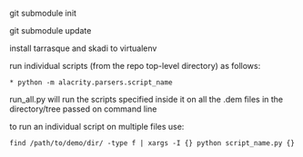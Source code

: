 git submodule init

git submodule update

install tarrasque and skadi to virtualenv

run individual scripts (from the repo top-level directory) as follows:

    * python -m alacrity.parsers.script_name

run_all.py will run the scripts specified inside it on all the .dem files in the directory/tree passed on command line

to run an individual script on multiple files use:

    find /path/to/demo/dir/ -type f | xargs -I {} python script_name.py {}
